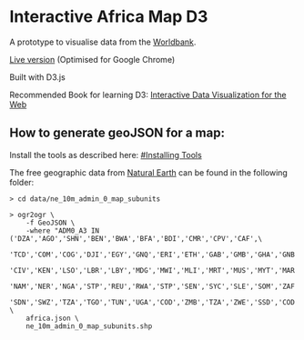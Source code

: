 Interactive Africa Map D3
======================
A prototype to visualise data from the [Worldbank](http://www.worldbank.org/). 

[Live version](http://weidenfreak.github.io/InteractiveAfricaMapD3/) (Optimised for Google Chrome)

Built with D3.js

Recommended Book for learning D3: [Interactive Data Visualization for the Web](http://chimera.labs.oreilly.com/books/1230000000345/index.html)

How to generate geoJSON for a map:
----------------------------------
Install the tools as described here: [#Installing Tools](http://bost.ocks.org/mike/map/)

The free geographic data from [Natural Earth](http://www.naturalearthdata.com/)
can be found in the following folder:

```
> cd data/ne_10m_admin_0_map_subunits

> ogr2ogr \
    -f GeoJSON \
    -where "ADM0_A3 IN ('DZA','AGO','SHN','BEN','BWA','BFA','BDI','CMR','CPV','CAF',\
    'TCD','COM','COG','DJI','EGY','GNQ','ERI','ETH','GAB','GMB','GHA','GNB','GIN',\
    'CIV','KEN','LSO','LBR','LBY','MDG','MWI','MLI','MRT','MUS','MYT','MAR','MOZ',\
    'NAM','NER','NGA','STP','REU','RWA','STP','SEN','SYC','SLE','SOM','ZAF','SHN',\
    'SDN','SWZ','TZA','TGO','TUN','UGA','COD','ZMB','TZA','ZWE','SSD','COD')" \
    africa.json \
    ne_10m_admin_0_map_subunits.shp
```
